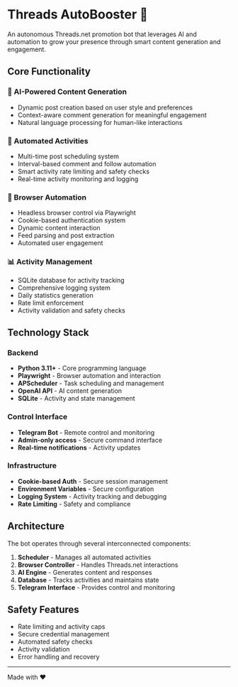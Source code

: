 # Threads AutoBooster 🤖

An autonomous Threads.net promotion bot that leverages AI and automation to grow your presence through smart content generation and engagement.

## Core Functionality

### 🤖 AI-Powered Content Generation
- Dynamic post creation based on user style and preferences
- Context-aware comment generation for meaningful engagement
- Natural language processing for human-like interactions

### 📅 Automated Activities
- Multi-time post scheduling system
- Interval-based comment and follow automation
- Smart activity rate limiting and safety checks
- Real-time activity monitoring and logging

### 🔄 Browser Automation
- Headless browser control via Playwright
- Cookie-based authentication system
- Dynamic content interaction
- Feed parsing and post extraction
- Automated user engagement

### 📊 Activity Management
- SQLite database for activity tracking
- Comprehensive logging system
- Daily statistics generation
- Rate limit enforcement
- Activity validation and safety checks

## Technology Stack

### Backend
- **Python 3.11+** - Core programming language
- **Playwright** - Browser automation and interaction
- **APScheduler** - Task scheduling and management
- **OpenAI API** - AI content generation
- **SQLite** - Activity and state management

### Control Interface
- **Telegram Bot** - Remote control and monitoring
- **Admin-only access** - Secure command interface
- **Real-time notifications** - Activity updates

### Infrastructure
- **Cookie-based Auth** - Secure session management
- **Environment Variables** - Secure configuration
- **Logging System** - Activity tracking and debugging
- **Rate Limiting** - Safety and compliance

## Architecture

The bot operates through several interconnected components:
1. **Scheduler** - Manages all automated activities
2. **Browser Controller** - Handles Threads.net interactions
3. **AI Engine** - Generates content and responses
4. **Database** - Tracks activities and maintains state
5. **Telegram Interface** - Provides control and monitoring

## Safety Features

- Rate limiting and activity caps
- Secure credential management
- Automated safety checks
- Activity validation
- Error handling and recovery

---

Made with ❤️ 
